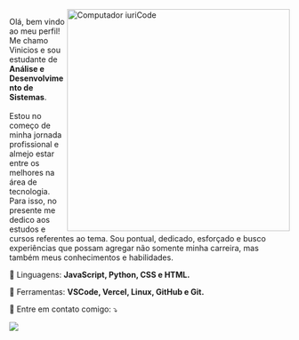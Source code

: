 <img src="https://raw.githubusercontent.com/MicaelliMedeiros/micaellimedeiros/master/image/computer-illustration.png" min-width="400px" max-width="400px" width="400px" align="right" alt="Computador iuriCode">

<p align="left"> 
  Olá, bem vindo ao meu perfil! Me chamo Vinicios e sou estudante de <strong>Análise e Desenvolvimento de Sistemas</strong>.<br>
  <br>Estou no começo de minha jornada profissional e almejo estar entre os melhores na área de tecnologia. Para isso, no presente me dedico aos estudos e cursos referentes ao tema. Sou pontual, dedicado, esforçado e busco experiências que possam agregar não somente minha carreira, mas também meus conhecimentos e habilidades.
</p>

<p align="left">
  🦄 Linguagens: <strong>JavaScript, Python, CSS e HTML.</strong>
</p>

<p align="left">
  💼 Ferramentas: <strong>VSCode, Vercel, Linux, GitHub e Git.</strong>
</p>

<p align="left">
  💌 Entre em contato comigo: ⤵️
</p>

<a href="www.linkedin.com/in/vinicios-toledo/" alt="Linkedin">
  <img src="https://img.shields.io/badge/-Linkedin-0e76a8?style=flat-square&logo=Linkedin&logoColor=white&link=https://www.linkedin.com/in/vinicios-toledo/" /></a>
